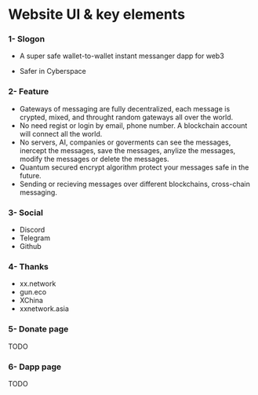 # Website UI & key elements
### 1- Slogon
* A super safe wallet-to-wallet instant messanger dapp for web3

* Safer in Cyberspace

### 2- Feature
* Gateways of messaging are fully decentralized, each message is crypted, mixed, and throught random gateways all over the world. 
* No need regist or login by email, phone number. A blockchain account will connect all the world.
* No servers, AI, companies or goverments can see the messages, inercept the  messages, save the messages, anylize the messages, modify the messages or delete the messages.
* Quantum secured encrypt algorithm protect your messages safe in the future.
* Sending or recieving messages over different blockchains, cross-chain messaging.

### 3- Social
* Discord
* Telegram
* Github

### 4- Thanks
* xx.network
* gun.eco
* XChina
* xxnetwork.asia

### 5- Donate page
TODO

### 6- Dapp page
TODO

